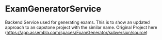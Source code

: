 # ExamGeneratorService
Backend Service used for generating exams. This is to show an updated approach to an capstone project with the similar name. Original Project here (https://app.assembla.com/spaces/ExamGenerator/subversion/source)
